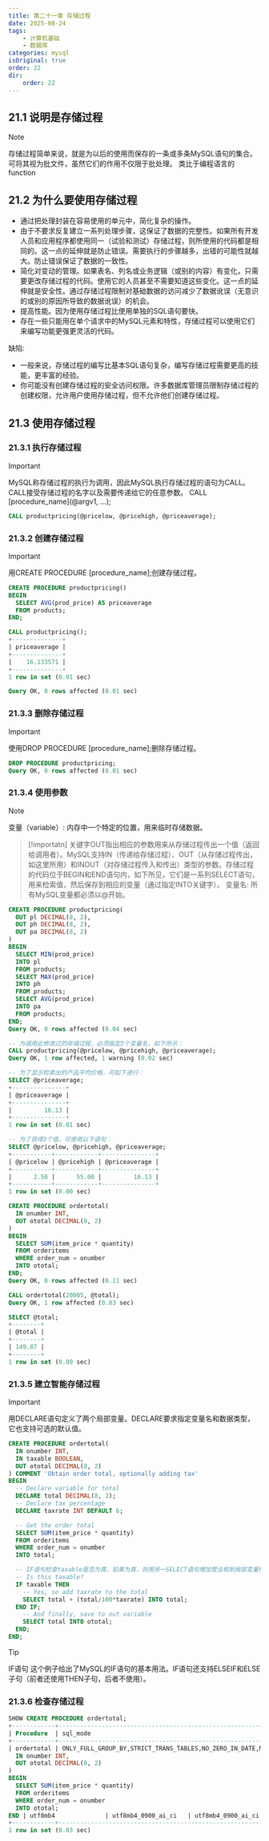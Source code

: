 ```yaml
---
title: 第二十一章 存储过程
date: 2025-08-24
tags:
    - 计算机基础
    - 数据库
categories: mysql
isOriginal: true
order: 22
dir:
    order: 22
---
```

## 21.1 说明是存储过程
> [!note]
> 存储过程简单来说，就是为以后的使用而保存的一条或多条MySQL语句的集合。可将其视为批文件，虽然它们的作用不仅限于批处理。
> 类比于编程语言的function

## 21.2 为什么要使用存储过程
- 通过把处理封装在容易使用的单元中，简化复杂的操作。
- 由于不要求反复建立一系列处理步骤，这保证了数据的完整性。如果所有开发人员和应用程序都使用同一（试验和测试）存储过程，则所使用的代码都是相同的。这一点的延伸就是防止错误。需要执行的步骤越多，出错的可能性就越大。防止错误保证了数据的一致性。
- 简化对变动的管理。如果表名、列名或业务逻辑（或别的内容）有变化，只需要更改存储过程的代码。使用它的人员甚至不需要知道这些变化。这一点的延伸就是安全性。通过存储过程限制对基础数据的访问减少了数据讹误（无意识的或别的原因所导致的数据讹误）的机会。
- 提高性能。因为使用存储过程比使用单独的SQL语句要快。
- 存在一些只能用在单个请求中的MySQL元素和特性，存储过程可以使用它们来编写功能更强更灵活的代码。

缺陷:
- 一般来说，存储过程的编写比基本SQL语句复杂，编写存储过程需要更高的技能，更丰富的经验。
- 你可能没有创建存储过程的安全访问权限。许多数据库管理员限制存储过程的创建权限，允许用户使用存储过程，但不允许他们创建存储过程。

## 21.3 使用存储过程
### 21.3.1 执行存储过程
> [!important]
> MySQL称存储过程的执行为调用，因此MySQL执行存储过程的语句为CALL。CALL接受存储过程的名字以及需要传递给它的任意参数。
> CALL \[procedure_name\](@argv1, ...);

```sql
CALL productpricing(@pricelow, @pricehigh, @priceaverage);
```

### 21.3.2 创建存储过程
> [!important]
> 用CREATE PROCEDURE \[procedure_name\];创建存储过程。

```sql
CREATE PROCEDURE productpricing()
BEGIN
  SELECT AVG(prod_price) AS priceaverage
  FROM products;
END;

CALL productpricing();
+--------------+
| priceaverage |
+--------------+
|    16.133571 |
+--------------+
1 row in set (0.01 sec)

Query OK, 0 rows affected (0.01 sec)

```

### 21.3.3 删除存储过程
> [!important]
> 使用DROP PROCEDURE \[procedure_name\];删除存储过程。

```sql
DROP PROCEDURE productpricing;
Query OK, 0 rows affected (0.01 sec)

```

### 21.3.4 使用参数
> [!note]
> 变量（variable）: 内存中一个特定的位置，用来临时存储数据。

> [!importatn]
> 关键字OUT指出相应的参数用来从存储过程传出一个值（返回给调用者）。MySQL支持IN（传递给存储过程）、OUT（从存储过程传出，如这里所用）和INOUT（对存储过程传入和传出）类型的参数。存储过程的代码位于BEGIN和END语句内，如下所见，它们是一系列SELECT语句，用来检索值，然后保存到相应的变量（通过指定INTO关键字）。
> 变量名: 所有MySQL变量都必须以@开始。

```sql
CREATE PROCEDURE productpricing(
  OUT pl DECIMAL(8, 2),
  OUT ph DECIMAL(8, 2),
  OUT pa DECIMAL(8, 2)
)
BEGIN
  SELECT MIN(prod_price)
  INTO pl
  FROM products;
  SELECT MAX(prod_price)
  INTO ph
  FROM products;
  SELECT AVG(prod_price)
  INTO pa
  FROM products;
END;
Query OK, 0 rows affected (0.04 sec)

-- 为调用此修改过的存储过程，必须指定3个变量名，如下所示：
CALL productpricing(@pricelow, @pricehigh, @priceaverage);
Query OK, 1 row affected, 1 warning (0.02 sec)

-- 为了显示检索出的产品平均价格，可如下进行：
SELECT @priceaverage;
+---------------+
| @priceaverage |
+---------------+
|         16.13 |
+---------------+
1 row in set (0.01 sec)

-- 为了获得3个值，可使用以下语句：
SELECT @pricelow, @pricehigh, @priceaverage;
+-----------+------------+---------------+
| @pricelow | @pricehigh | @priceaverage |
+-----------+------------+---------------+
|      2.50 |      55.00 |         16.13 |
+-----------+------------+---------------+
1 row in set (0.00 sec)

CREATE PROCEDURE ordertotal(
  IN onumber INT,
  OUT ototal DECIMAL(8, 2)
)
BEGIN
  SELECT SUM(item_price * quantity)
  FROM orderitems
  WHERE order_num = onumber
  INTO ototal;
END;
Query OK, 0 rows affected (0.11 sec)

CALL ordertotal(20005, @total);
Query OK, 1 row affected (0.03 sec)

SELECT @total;
+--------+
| @total |
+--------+
| 149.87 |
+--------+
1 row in set (0.00 sec)

```

### 21.3.5 建立智能存储过程
> [!important]
> 用DECLARE语句定义了两个局部变量。DECLARE要求指定变量名和数据类型，它也支持可选的默认值。

```sql
CREATE PROCEDURE ordertotal(
  IN onumber INT,
  IN taxable BOOLEAN,
  OUT ototal DECIMAL(8, 2)
) COMMENT 'Obtain order total, optionally adding tax'
BEGIN
  -- Declare variable for total
  DECLARE total DECIMAL(8, 2);
  -- Declare tax percentage
  DECLARE taxrate INT DEFAULT 6;

  -- Get the order total
  SELECT SUM(item_price * quantity)
  FROM orderitems
  WHERE order_num = onumber
  INTO total;

  -- IF语句检查taxable是否为真，如果为真，则用另一SELECT语句增加营业税到局部变量total。最后，用另一SELECT语句将total（它增加或许不增加营业税）保存到ototal。
  -- Is this taxable?
  IF taxable THEN
    -- Yes, so add taxrate to the total
    SELECT total + (total/100*taxrate) INTO total;
  END IF;
    -- And finally, save to out variable
    SELECT total INTO ototal;
  END;
END;
```
> [!tip]
> IF语句 这个例子给出了MySQL的IF语句的基本用法。IF语句还支持ELSEIF和ELSE子句（前者还使用THEN子句，后者不使用）。

### 21.3.6 检查存储过程
```sql
SHOW CREATE PROCEDURE ordertotal;
+------------+-----------------------------------------------------------------------------------------------------------------------+---------------------------------------------------------------------------------------------------------------------------------------------------------------------------------------------------------------------+----------------------+----------------------+--------------------+
| Procedure  | sql_mode                                                                                                              | Create Procedure                                                                                                                                                                                                    | character_set_client | collation_connection | Database Collation |
+------------+-----------------------------------------------------------------------------------------------------------------------+---------------------------------------------------------------------------------------------------------------------------------------------------------------------------------------------------------------------+----------------------+----------------------+--------------------+
| ordertotal | ONLY_FULL_GROUP_BY,STRICT_TRANS_TABLES,NO_ZERO_IN_DATE,NO_ZERO_DATE,ERROR_FOR_DIVISION_BY_ZERO,NO_ENGINE_SUBSTITUTION | CREATE DEFINER=`root`@`localhost` PROCEDURE `ordertotal`(
  IN onumber INT,
  OUT ototal DECIMAL(8, 2)
)
BEGIN
  SELECT SUM(item_price * quantity)
  FROM orderitems
  WHERE order_num = onumber
  INTO ototal;
END | utf8mb4              | utf8mb4_0900_ai_ci   | utf8mb4_0900_ai_ci |
+------------+-----------------------------------------------------------------------------------------------------------------------+---------------------------------------------------------------------------------------------------------------------------------------------------------------------------------------------------------------------+----------------------+----------------------+--------------------+
1 row in set (0.03 sec)

```